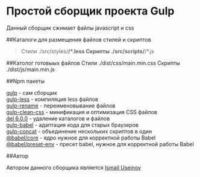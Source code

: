 # Простой сборщик проекта Gulp

Данный сборщик сжимает файлы javascript и css

##Каталоги для размещения файлов стилей и скриптов

>Стили ./src/styles/**/*.less
>Скрипты ./src/scripts/**/*.js

##Католог готовыых файлов
    Стили ./dist/css/main.min.css
    Скрипты ./dist/js/main.min.js

##Npm пакеты

[gulp](https://gulpjs.com/) - сам сборщик  
[gulp-less](https://www.npmjs.com/package/gulp-less) - компиляция less файлов  
[gulp-rename](https://www.npmjs.com/package/gulp-rename) - переименовывание файлов  
[gulp-clean-css](https://www.npmjs.com/package/gulp-clean-css) - минификация и оптимизация CSS файлов  
[del 6.0.0](https://www.npmjs.com/package/del) - удаление каталогов и файлов  
[gulp-babel](https://www.npmjs.com/package/gulp-babel) - адаптация кода для старых браузеров  
[gulp-concat](https://www.npmjs.com/package/gulp-concat) - объединение нескольких скриптов в один  
[@babel/core](https://www.npmjs.com/package/@babel/core) - ядро нужное для корректной работы Babel  
[@babel/preset-env](https://www.npmjs.com/package/@babel/preset-env) - пресет babel, нужное для корректной работы Babel  

##Автор

Автором данного сборщика является [Ismail Useinov](https://github.com/morphIsmail)
